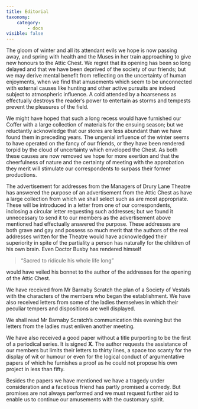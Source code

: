 ```yaml
---
title: Editorial
taxonomy:
    category:
        - docs
visible: false
---
```


The gloom of winter and all its attendant evils we hope is now passing away, and spring with health and the Muses in her train approaching to give new honours to the Attic Chest. We regret that its opening has been so long delayed and that we have been deprived of the society of our friends; but we may derive mental benefit from reflecting on the uncertainty of human enjoyments, when we find that amusements which seem to be unconnected with external causes like hunting and other active pursuits are indeed subject to atmospheric influence. A cold attended by a hoarseness as effectually destroys the reader’s power to entertain as storms and tempests prevent the pleasures of the field.

We might have hoped that such a long recess would have furnished our Coffer with a large collection of materials for the ensuing season; but we reluctantly acknowledge that our stores are less abundant than we have found them in preceding years. The ungenial influence of the winter seems to have operated on the fancy of our friends, or they have been rendered torpid by the cloud of uncertainty which enveloped the Chest. As both these causes are now removed we hope for more exertion and that the cheerfulness of nature and the certainty of meeting with the approbation they merit will stimulate our correspondents to surpass their former productions.  

The advertisement for addresses from the Managers of Drury Lane Theatre has answered the purpose of an advertisement from the Attic Chest as have a large collection from which we shall select such as are most appropriate. These will be introduced in a letter from one of our correspondents, inclosing a circular letter requesting such addresses; but we found it unnecessary to send it to our members as the advertisement above mentioned had effectually answered the purpose. These addresses are both grave and gay and possess so much merit that the authors of the real addresses written for the Theatre would have acknowledged their superiority in spite of the partiality a person has naturally for the children of his own brain. Even Doctor Busby has rendered himself  

> “Sacred to ridicule his whole life long”  

would have veiled his bonnet to the author of the addresses for the opening of the Attic Chest.  

We have received from Mr Barnaby Scratch the plan of a Society of Vestals with the characters of the members who began the establishment. We have also received letters from some of the ladies themselves in which their peculiar tempers and dispositions are well displayed.

We shall read Mr Barnaby Scratch’s communication this evening but the letters from the ladies must enliven another meeting.  

We have also received a good paper without a title purporting to be the first of a periodical series. It is signed **X**. The author requests the assistance of our members but limits their letters to thirty lines, a space too scanty for the display of wit or humour or even for the logical conduct of argumentative papers of which he furnishes a proof as he could not propose his own project in less than fifty.

Besides the papers we have mentioned we have a tragedy under consideration and a facetious friend has partly promised a comedy. But promises are not always performed and we must request further aid to enable us to continue our amusements with the customary spirit.